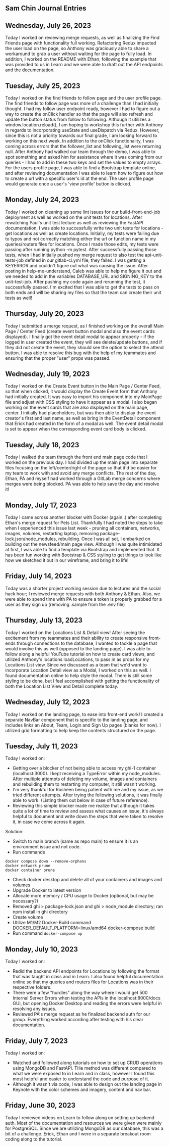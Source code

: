 
## Sam Chin Journal Entries

## Wednesday, July 26, 2023
Today I worked on reviewing merge requests, as well as finalizing the Find Friends page with functionality full working. Refactoring Redux impacted the user load on the page, so Anthony was graciously able to share a workaround to grab a user without waiting for the page to fully load. In addition, I worked on the README with Ethan, following the example that was provided to us in Learn and we were able to draft out the API endpoints and the documentation.

## Tuesday, July 25, 2023
Today I worked on the find friends to follow page and the user profile page. The find friends to follow page was more of a challenge than I had initially thought. I had my follow user endpoint ready, however I had to figure out a way to create the onClick handler so that the page will also refresh and update the button status from follow to following. Although it utilizes a window.location.reload(), I am hoping to workshop this further with Anthony in regards to incorporating useState and useDispatch via Redux. However, since this is not a priority towards our final grade, I am looking forward to working on this next week. In addition to the onClick functionality, I was coming across errors that the follower_list and following_list were returning null. After Anthony had walked our team through the demo, I was able to spot something and asked him for assistance where it was coming from our queries - I had to add in these two keys and set the values to empty arrays.
For the users profile page, I was able to find a Bootstrap template online, and after reviewing documentation I was able to learn how to figure out how to create a url with a specific user's id at the end. The user profile page would generate once a user's 'view profile' button is clicked.

## Monday, July 24, 2023
Today I worked on cleaning up some lint issues for our build-front-end-job deployment as well as worked on the unit tests for locations. After rewatching Paul's unit test lecture as well as reviewing the FastAPI documentation, I was able to successfully write two unit tests for locations - get locations as well as create locations. Initially, my tests were failing due to typos and not correctly matching either the url or function name in my queries/routers files for locations. Once I made those edits, my tests were passing after running python -m pytest. After successfully passing those tests, when I had initially pushed my merge request to also test the api-unit-tests-job defined in our gitlab-ci.yml file, they failed. I was getting a KEYERROR and couldn't figure out what was causing the issue. After posting in help-me-understand, Caleb was able to help me figure it out and we needed to add in the variables DATABASE_URL and SIGNING_KEY to the unit-test-job. After pushing my code again and rerunning the test, it successfully passed. I'm excited that I was able to get the tests to pass on both ends and will be sharing my files so that the team can create their unit tests as well!

## Thursday, July 20, 2023

Today I submitted a merge request, as I finished working on the overall Main Page / Center Feed (create event button modal and also the event cards displayed). I finally got the event detail modal to appear properly - if the logged in user created the event, they will see delete/update buttons, and if they did not create the event, they should see the option to select the attend button. I was able to resolve this bug with the help of my teammates and ensuring that the proper "user" props was passed.

## Wednesday, July 19, 2023
Today I worked on the Create Event button in the Main Page / Center Feed, so that when clicked, it would display the Create Event form that Anthony had initially created. It was easy to import his component into my MainPage file and adjust with CSS styling to have it appear as a modal. I also began working on the event cards that are also displayed on the main page, center. I initially had placeholders, but was then able to display the event creator's first and last name, as well as bring in the EventDetail component that Erick had created in the form of a modal as well. The event detail modal is set to appear when the corresponding event card body is clicked.

## Tuesday, July 18, 2023

Today I walked the team through the front end main page code that I worked on the previous day. I had divided up the main page into separate files focusing on the left/center/right of the page so that it'd be easier for my team to work with and avoid any merge conflicts. The rest of the day, Ethan, PA and myself had worked through a GitLab merge concerns where merges were being blocked. PA was able to help save the day and resolve it!

## Monday, July 17, 2023

Today I came across another blocker with Docker (again..) after completing Ethan's merge request for Pets List. Thankfully I had noted the steps to take when I experienced this issue last week - pruning all containers, networks, images, volumes, restarting laptop, removing package-lock.json/node_modules, rebuilding.
Once I was all set, I embarked on building out the newsfeed/main page view. Although I was quite intimidated at first, I was able to find a template via Bootstrap and implemented that. It has been fun working with Bootstrap & CSS styling to get things to look like how we sketched it out in our wireframe, and bring it to life!

## Friday, July 14, 2023

Today was a shorter project working session due to lectures and the social hack hour; I reviewed merge requests with both Anthony & Ethan. Also, we were able to spend time with PA to ensure a token is properly grabbed for a user as they sign up (removing .sample from the .env file)

## Thursday, July 13, 2023

Today I worked on the Locations List & Detail view! After seeing the excitement from my teammates and their ability to create responsive front-ends through connections to the database, I wanted to tackle a page that would involve this as well (opposed to the landing page).
I was able to follow along a helpful YouTube tutorial on how to create card views, and utilized Anthony's locations loadLocations, to pass in as props for my Locations List view.
Since we discussed as a team that we'd want to incorporate Location Detail view as a Modal, I worked on this as well. I found documentation online to help style the modal.
There is still some styling to be done, but I feel accomplished with getting the functionality of both the Location List View and Detail complete today.

## Wednesday, July 12, 2023

Today I worked on the landing page, to ease into front-end work! I created a separate NavBar component that is specific to the landing page, and includes links an About, Team, Login and Sign Up pages (blanks for now). I utilized grid formatting to help keep the contents structured on the page.

## Tuesday, July 11, 2023

Today I worked on:

- Getting over a blocker of not being able to access my ghi-1 container (localhost:3000). I kept receiving a TypeError within my node_modules. After multiple attempts of deleting my volume, images and containers and rebuilding them to restarting my computer, it still wasn't working.
- I'm very thankful for Rosheen being patient with me and my issue, as we tried different attempts. After trying the following solutions, it was finally able to work. (Listing them out below in case of future reference).
- Reviewing this simple blocker made me realize that although it takes quite a lot of time to review and assess what causes an issue, it's always helpful to document and write down the steps that were taken to resolve it, in case we come across it again.

Solution:

- Switch to main branch (same as repo main) to ensure it is an environment issue and not code.
- Run commands

```
docker compose down --remove-orphans
docker network prune
docker container prune
```

- Check docker desktop and delete all of your containers and images and volumes
- Upgrade Docker to latest version
- Allocate more memory / CPU usage to Docker (optional, but may be necessary?)
- Removed ghi > package-lock.json and ghi > node_module directory; ran npm install in ghi directory
- Create volume
- Utilize M1/M2 Docker-Build command
  DOCKER_DEFAULT_PLATFORM=linux/amd64 docker-compose build
- Run command
  `docker-compose up`

## Monday, July 10, 2023

Today I worked on:

- Redid the backend API endpoints for Locations by following the format that was taught in class and in Learn. I also found helpful documentation online so that my queries and routers files for Locations was in their respective folders.
- There were a few "hurdles" along the way where I would get 500 Internal Server Errors when testing the APIs in the localhost:8000/docs GUI, but opening Docker Desktop and reading the errors were helpful in resolving any issues.
- Reviewed PA's merge request as he finalized backend auth for our group. Everything worked according after testing with his clear documentation.

## Friday, July 7, 2023

Today I worked on:

- Watched and followed along tutorials on how to set up CRUD operations using MongoDB and FastAPI. THe method was different compared to what we were exposed to in Learn and in class, however I found this most helpful and easier to understand the code and purpose of it.
- Although it wasn't via code, I was able to design out the landing page in Keynote with the color schemes and imagery, content and nav bar.

## Friday, June 30, 2023

Today I reviewed videos on Learn to follow along on setting up backend auth. Most of the documentation and resources we were given were mainly for PostgreSQL. Since we are utilizing MongoDB as our database, this was a bit of a challenge. Erick, Ethan and I were in a separate breakout room coding along to the tutorial.
